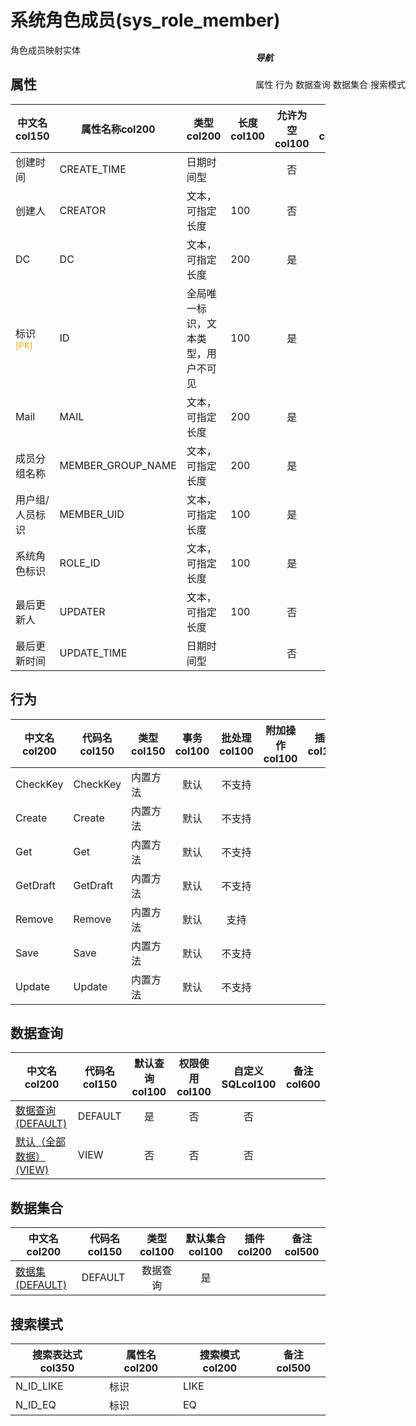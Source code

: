 # 系统角色成员(sys_role_member)  <!-- {docsify-ignore-all} -->


角色成员映射实体


## 属性
|    中文名col150 | 属性名称col200           | 类型col200     | 长度col100    |允许为空col100    |  备注col500  |
| --------   |------------| -----  | -----  | :----: | -------- |
|创建时间|CREATE_TIME|日期时间型||否||
|创建人|CREATOR|文本，可指定长度|100|否||
|DC|DC|文本，可指定长度|200|是||
|标识<sup class="footnote-symbol"><font color=orange>[PK]</font></sup>|ID|全局唯一标识，文本类型，用户不可见|100|是||
|Mail|MAIL|文本，可指定长度|200|是||
|成员分组名称|MEMBER_GROUP_NAME|文本，可指定长度|200|是||
|用户组/人员标识|MEMBER_UID|文本，可指定长度|100|是||
|系统角色标识|ROLE_ID|文本，可指定长度|100|是||
|最后更新人|UPDATER|文本，可指定长度|100|否||
|最后更新时间|UPDATE_TIME|日期时间型||否||


## 行为
| 中文名col200    | 代码名col150    | 类型col150    | 事务col100   | 批处理col100   | 附加操作col100  | 插件col150    |  备注col300  |
| -------- |---------- |----------- |:----:|:----:|---------| ----- | ----- |
|CheckKey|CheckKey|内置方法|默认|不支持||||
|Create|Create|内置方法|默认|不支持||||
|Get|Get|内置方法|默认|不支持||||
|GetDraft|GetDraft|内置方法|默认|不支持||||
|Remove|Remove|内置方法|默认|支持||||
|Save|Save|内置方法|默认|不支持||||
|Update|Update|内置方法|默认|不支持||||

## 数据查询
| 中文名col200    | 代码名col150    | 默认查询col100 | 权限使用col100 | 自定义SQLcol100 |  备注col600|
| --------  | --------   | :----:  |:----:  | :----:  |----- |
|[数据查询(DEFAULT)](module/ibizsysmgr/sys_role_member/query/Default)|DEFAULT|是|否 |否 ||
|[默认（全部数据）(VIEW)](module/ibizsysmgr/sys_role_member/query/View)|VIEW|否|否 |否 ||

## 数据集合
| 中文名col200  | 代码名col150  | 类型col100 | 默认集合col100 |   插件col200|   备注col500|
| --------  | --------   | :----:   | :----:   | ----- |----- |
|[数据集(DEFAULT)](module/ibizsysmgr/sys_role_member/dataset/Default)|DEFAULT|数据查询|是|||

## 搜索模式
|   搜索表达式col350   |    属性名col200    |    搜索模式col200        |备注col500  |
| -------- |------------|------------|------|
|N_ID_LIKE|标识|LIKE||
|N_ID_EQ|标识|EQ||

<div style="display: block; overflow: hidden; position: fixed; top: 140px; right: 100px;">

##### 导航
<el-anchor >
<el-anchor-link :href="`#/module/ibizsysmgr/sys_role_member?id=属性`">
  属性
</el-anchor-link>
<el-anchor-link :href="`#/module/ibizsysmgr/sys_role_member?id=行为`">
  行为
</el-anchor-link>
<el-anchor-link :href="`#/module/ibizsysmgr/sys_role_member?id=数据查询`">
  数据查询
</el-anchor-link>
<el-anchor-link :href="`#/module/ibizsysmgr/sys_role_member?id=数据集合`">
  数据集合
</el-anchor-link>
<el-anchor-link :href="`#/module/ibizsysmgr/sys_role_member?id=搜索模式`">
  搜索模式
</el-anchor-link>
</el-anchor>
</div>

<script>
 const { createApp } = Vue
  createApp({
    data() {
      return {



      }
    },
    methods: {
    }
  }).use(ElementPlus).mount('#app')
</script>
